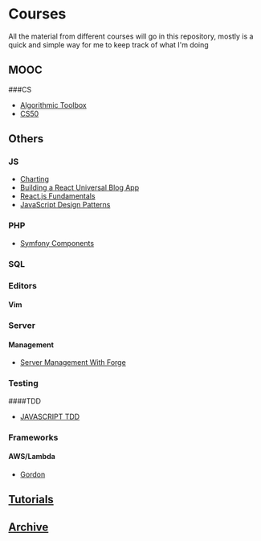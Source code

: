 # Courses

All the material from different courses will go in this repository, mostly is a quick and simple way for me to keep track of what I'm doing

## MOOC
###CS
- [Algorithmic Toolbox](https://www.coursera.org/learn/algorithmic-toolbox)
- [CS50](https://courses.edx.org/courses/course-v1:HarvardX+CS50+X/info)
## Others

### JS

- [Charting](https://laracasts.com/series/charting-and-you)
- [Building a React Universal Blog App](http://www.sitepoint.com/building-a-react-universal-blog-app-a-step-by-step-guide/)
- [React.js Fundamentals](http://courses.reactjsprogram.com/courses/reactjsfundamentals)
- [JavaScript Design Patterns](https://www.udacity.com/course/viewer#!/c-ud989/l-3417188540/m-3374098584)

### PHP

- [Symfony Components](https://laracasts.com/series/discover-symfony-components)

### SQL


### Editors

#### Vim

### Server

#### Management

- [Server Management With Forge](https://laracasts.com/series/server-management-with-forge)

### Testing
####TDD
- [JAVASCRIPT TDD](http://jrsinclair.com/articles/2016/one-weird-trick-that-will-change-the-way-you-code-forever-javascript-tdd)

### Frameworks

#### AWS/Lambda

- [Gordon](https://github.com/jorgebastida/gordon)

## [Tutorials](/Tutorials)
## [Archive](/Archive)

